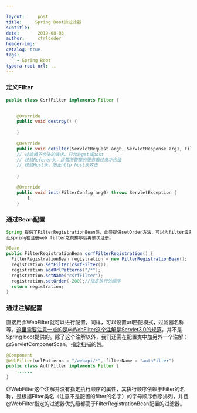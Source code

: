 ```yaml
---

layout:     post
title:     Spring Boot的过滤器
subtitle:   
date:       2019-08-03
author:     ctrlcoder
header-img: 
catalog: true
tags:
    - Spring Boot
typora-root-url: ..
---
```


### 定义Filter

```java
public class CsrfFilter implements Filter {

 
    @Override
    public void destroy() {
  
    }
 
    @Override
    public void doFilter(ServletRequest arg0, ServletResponse arg1, FilterChain arg2) throws IOException, ServletException {
	// 过滤掉不合法的请求，只允许get或post
	// 校验Referer头，运管所管理的服务器过来才合法
	// 校验Host头，防止http host头攻击
 
    }
 
    @Override
    public void init(FilterConfig arg0) throws ServletException {
        l 
    }

```



### 通过Bean配置

```java
Spring 提供了FilterRegistrationBean类，此类提供setOrder方法，可以为filter设置排序值，
让spring在注册web filter之前排序后再依次注册。

@Bean
public FilterRegistrationBean csrfFilterRegistration() {
  FilterRegistrationBean registration = new FilterRegistrationBean();
  registration.setFilter(csrfFilter());
  registration.addUrlPatterns("/*");
  registration.setName("csrfFilter");
  registration.setOrder(-200);//指定执行的顺序
  return registration;
}

```



### 通过注解配置

直接用@WebFilter就可以进行配置，同样，可以设置url匹配模式，过滤器名称等。这里需要注意一点的是@WebFilter这个注解是Servlet3.0的规范，并不是Spring boot提供的。除了这个注解以外，我们还需在配置类中加另外一个注解：@ServletComponetScan，指定扫描的包。

```java
@Component
@WebFilter(urlPatterns = "/webapi/*", filterName = "authFilter")
public class AuthFilter implements Filter {
    ......
}
```

@WebFilter这个注解并没有指定执行顺序的属性，其执行顺序依赖于Filter的名称，是根据Filter类名（注意不是配置的filter的名字）的字母顺序倒序排列，并且@WebFilter指定的过滤器优先级都高于FilterRegistrationBean配置的过滤器。

